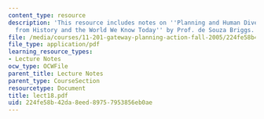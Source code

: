 ```yaml
---
content_type: resource
description: 'This resource includes notes on ''Planning and Human Diversity: Lessons
  from History and the World We Know Today'' by Prof. de Souza Briggs.'
file: /media/courses/11-201-gateway-planning-action-fall-2005/224fe58b42da8eed89757953856eb0ae_lect18.pdf
file_type: application/pdf
learning_resource_types:
- Lecture Notes
ocw_type: OCWFile
parent_title: Lecture Notes
parent_type: CourseSection
resourcetype: Document
title: lect18.pdf
uid: 224fe58b-42da-8eed-8975-7953856eb0ae
---
```

